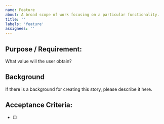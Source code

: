 ```yaml
---
name: Feature
about: A broad scope of work focusing on a particular functionality.
title: ''
labels: 'feature'
assignees: ''
---
```


## Purpose / Requirement:
What value will the user obtain?

## Background
If there is a background for creating this story, please describe it here.

## Acceptance Criteria:
- [ ] #
